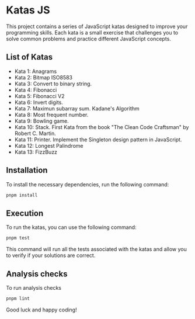 # Katas JS

This project contains a series of JavaScript katas designed to improve your programming skills. Each kata is a small exercise that challenges you to solve common problems and practice different JavaScript concepts.

## List of Katas
- Kata 1: Anagrams
- Kata 2: Bitmap ISO8583
- Kata 3: Convert to binary string.
- Kata 4: Fibonacci
- Kata 5: Fibonacci V2
- Kata 6: Invert digits.
- Kata 7: Maximun subarray sum. Kadane's Algorithm
- Kata 8: Most frequent number.
- Kata 9: Bowling game.
- Kata 10: Stack. First Kata from the book "The Clean Code Craftsman" by Robert C. Martin.
- Kata 11: Printer. Implement the Singleton design pattern in JavaScript.
- Kata 12: Longest Palindrome
- Kata 13: FizzBuzz

## Installation

To install the necessary dependencies, run the following command:

```bash
pnpm install
```

## Execution

To run the katas, you can use the following command:

```bash
pnpm test
```

This command will run all the tests associated with the katas and allow you to verify if your solutions are correct.


## Analysis checks

To run analysis checks
```bash
pnpm lint
```

Good luck and happy coding!
